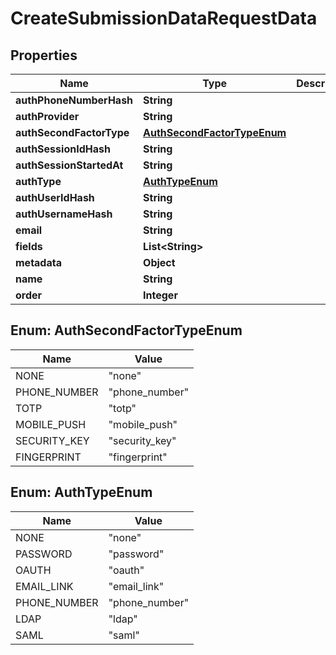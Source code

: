 

# CreateSubmissionDataRequestData


## Properties

Name | Type | Description | Notes
------------ | ------------- | ------------- | -------------
**authPhoneNumberHash** | **String** |  |  [optional]
**authProvider** | **String** |  |  [optional]
**authSecondFactorType** | [**AuthSecondFactorTypeEnum**](#AuthSecondFactorTypeEnum) |  |  [optional]
**authSessionIdHash** | **String** |  |  [optional]
**authSessionStartedAt** | **String** |  |  [optional]
**authType** | [**AuthTypeEnum**](#AuthTypeEnum) |  | 
**authUserIdHash** | **String** |  |  [optional]
**authUsernameHash** | **String** |  |  [optional]
**email** | **String** |  | 
**fields** | **List&lt;String&gt;** |  |  [optional]
**metadata** | **Object** |  |  [optional]
**name** | **String** |  |  [optional]
**order** | **Integer** |  |  [optional]



## Enum: AuthSecondFactorTypeEnum

Name | Value
---- | -----
NONE | &quot;none&quot;
PHONE_NUMBER | &quot;phone_number&quot;
TOTP | &quot;totp&quot;
MOBILE_PUSH | &quot;mobile_push&quot;
SECURITY_KEY | &quot;security_key&quot;
FINGERPRINT | &quot;fingerprint&quot;



## Enum: AuthTypeEnum

Name | Value
---- | -----
NONE | &quot;none&quot;
PASSWORD | &quot;password&quot;
OAUTH | &quot;oauth&quot;
EMAIL_LINK | &quot;email_link&quot;
PHONE_NUMBER | &quot;phone_number&quot;
LDAP | &quot;ldap&quot;
SAML | &quot;saml&quot;



